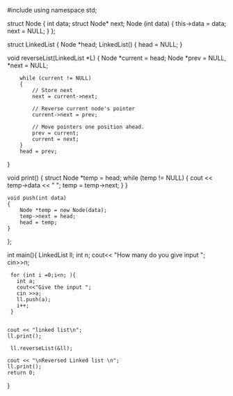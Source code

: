 #include<iostream>
using namespace std;

struct Node
{
    int data;
    struct Node* next;
    Node (int data)
    {
        this->data = data;
        next = NULL;
    }
};
 
struct LinkedList
{
    Node *head;
    LinkedList()
    {
        head = NULL;
    }


void reverseList(LinkedList *L)
{
  Node *current = head;
        Node *prev = NULL, *next = NULL;
 
 
        while (current != NULL)
        {
            // Store next
            next = current->next;
 
            // Reverse current node's pointer
            current->next = prev;
 
            // Move pointers one position ahead.
            prev = current;
            current = next;
        }
        head = prev;
}

 void print()
    {
        struct Node *temp = head;
        while (temp != NULL)
        {
            cout << temp->data << " ";
            temp = temp->next;
        }
    }
 
    void push(int data)
    {
        Node *temp = new Node(data);
        temp->next = head;
        head = temp;
    }
};


int main(){
     LinkedList ll;
     int n;
     cout<< "How many do you give input ";
     cin>>n;

     for (int i =0;i<n; ){
       int a;
       cout<<"Give the input ";
       cin >>a;
       ll.push(a);
       i++;
     }

 
    cout << "linked list\n";
    ll.print();
 
     ll.reverseList(&ll);
 
    cout << "\nReversed Linked list \n";
    ll.print();
    return 0;


}
